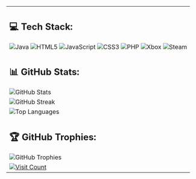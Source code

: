 <table align="center">
  <tr>
    <td>
      <h2>💻 Tech Stack:</h2>
      <img src="https://img.shields.io/badge/java-%23ED8B00.svg?style=for-the-badge&logo=openjdk&logoColor=white" alt="Java">
      <img src="https://img.shields.io/badge/html5-%23E34F26.svg?style=for-the-badge&logo=html5&logoColor=white" alt="HTML5">
      <img src="https://img.shields.io/badge/javascript-%23323330.svg?style=for-the-badge&logo=javascript&logoColor=%23F7DF1E" alt="JavaScript">
      <img src="https://img.shields.io/badge/css3-%231572B6.svg?style=for-the-badge&logo=css3&logoColor=white" alt="CSS3">
      <img src="https://img.shields.io/badge/php-%23777BB4.svg?style=for-the-badge&logo=php&logoColor=white" alt="PHP">
      <img src="https://img.shields.io/badge/xbox-%23107C10.svg?style=for-the-badge&logo=xbox&logoColor=white" alt="Xbox">
      <img src="https://img.shields.io/badge/steam-%23000000.svg?style=for-the-badge&logo=steam&logoColor=white" alt="Steam">
    </td>
  </tr>
  <tr>
    <td>
      <h2>📊 GitHub Stats:</h2>
      <img src="https://github-readme-stats.vercel.app/api?username=Sumrug&theme=dark&hide_border=false&include_all_commits=false&count_private=false" alt="GitHub Stats">
    </td>
  </tr>
  <tr>
    <td>
      <img src="https://nirzak-streak-stats.vercel.app/?user=Sumrug&theme=dark&hide_border=false" alt="GitHub Streak">
    </td>
  </tr>
  <tr>
    <td>
      <img src="https://github-readme-stats.vercel.app/api/top-langs/?username=Sumrug&theme=dark&hide_border=false&include_all_commits=false&count_private=false&layout=compact" alt="Top Languages">
    </td>
  </tr>
  <tr>
    <td>
      <h2>🏆 GitHub Trophies:</h2>
      <img src="https://github-profile-trophy.vercel.app/?username=Sumrug&theme=nord&no-frame=false&no-bg=true&margin-w=4" alt="GitHub Trophies">
    </td>
  </tr>
  <tr>
    <td>
      <a href="https://visitcount.itsvg.in">
        <img src="https://visitcount.itsvg.in/api?id=Sumrug&icon=0&color=0" alt="Visit Count">
      </a>
    </td>
  </tr>
</table>

